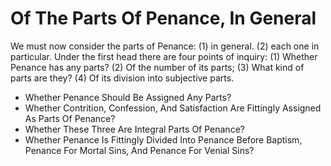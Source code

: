 # Of The Parts Of Penance, In General

We must now consider the parts of Penance: (1) in general. (2) each one in particular.  Under the first head there are four points of inquiry:
(1) Whether Penance has any parts?
(2) Of the number of its parts;
(3) What kind of parts are they?
(4) Of its division into subjective parts.

* Whether Penance Should Be Assigned Any Parts?
* Whether Contrition, Confession, And Satisfaction Are Fittingly Assigned As Parts Of Penance?
* Whether These Three Are Integral Parts Of Penance?
* Whether Penance Is Fittingly Divided Into Penance Before Baptism, Penance For Mortal Sins, And Penance For Venial Sins?